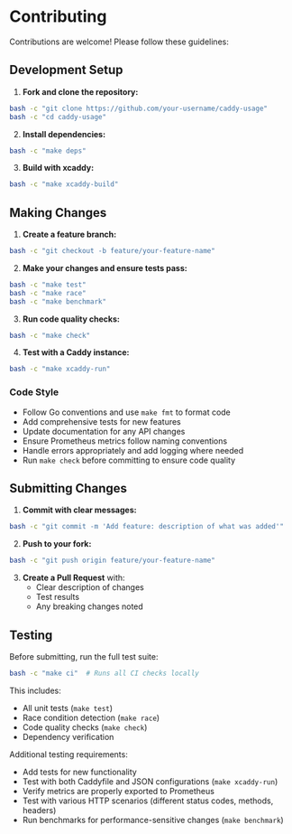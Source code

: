 # Contributing

Contributions are welcome! Please follow these guidelines:

## Development Setup

1. **Fork and clone the repository:**

```bash
bash -c "git clone https://github.com/your-username/caddy-usage"
bash -c "cd caddy-usage"
```

2. **Install dependencies:**

```bash
bash -c "make deps"
```

3. **Build with xcaddy:**

```bash
bash -c "make xcaddy-build"
```

## Making Changes

1. **Create a feature branch:**

```bash
bash -c "git checkout -b feature/your-feature-name"
```

2. **Make your changes and ensure tests pass:**

```bash
bash -c "make test"
bash -c "make race"
bash -c "make benchmark"
```

3. **Run code quality checks:**

```bash
bash -c "make check"
```

4. **Test with a Caddy instance:**

```bash
bash -c "make xcaddy-run"
```

### Code Style

- Follow Go conventions and use `make fmt` to format code
- Add comprehensive tests for new features
- Update documentation for any API changes
- Ensure Prometheus metrics follow naming conventions
- Handle errors appropriately and add logging where needed
- Run `make check` before committing to ensure code quality

## Submitting Changes

1. **Commit with clear messages:**

```bash
bash -c "git commit -m 'Add feature: description of what was added'"
```

2. **Push to your fork:**

```bash
bash -c "git push origin feature/your-feature-name"
```

3. **Create a Pull Request** with:
   - Clear description of changes
   - Test results
   - Any breaking changes noted

## Testing

Before submitting, run the full test suite:

```bash
bash -c "make ci"  # Runs all CI checks locally
```

This includes:

- All unit tests (`make test`)
- Race condition detection (`make race`)
- Code quality checks (`make check`)
- Dependency verification

Additional testing requirements:

- Add tests for new functionality
- Test with both Caddyfile and JSON configurations (`make xcaddy-run`)
- Verify metrics are properly exported to Prometheus
- Test with various HTTP scenarios (different status codes, methods, headers)
- Run benchmarks for performance-sensitive changes (`make benchmark`)
